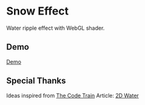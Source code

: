 # Snow Effect

Water ripple effect with WebGL shader.

## Demo
[Demo](https://lingyanzhou.github.io/SomeGenerativeArt/WaterRipples-sl/)

## Special Thanks
Ideas inspired from [The Code Train](https://www.youtube.com/watch?v=cl-mHFCGzYk)
Article: [2D Water](https://web.archive.org/web/20160418004149/http://freespace.virgin.net/hugo.elias/graphics/x_water.htm)
